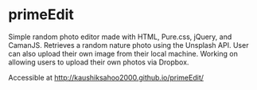 # primeEdit

Simple random photo editor made with HTML, Pure.css, jQuery, and CamanJS. Retrieves a random nature photo using the Unsplash API. User can also upload their own image from their local machine. 
Working on allowing users to upload their own photos via Dropbox. 

Accessible at http://kaushiksahoo2000.github.io/primeEdit/

